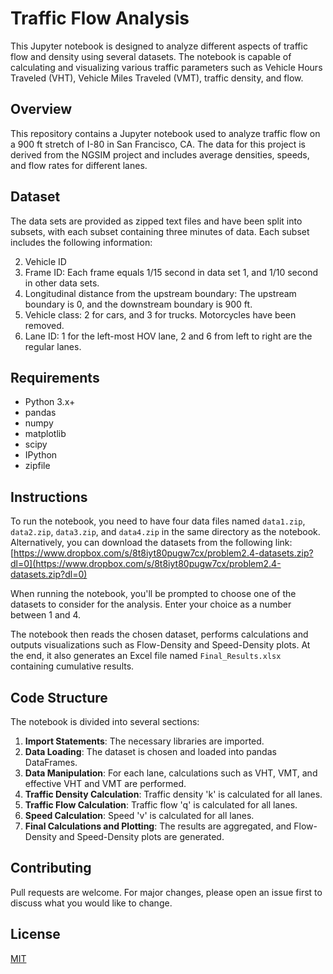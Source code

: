 # Traffic Flow Analysis

This Jupyter notebook is designed to analyze different aspects of traffic flow and density using several datasets. The notebook is capable of calculating and visualizing various traffic parameters such as Vehicle Hours Traveled (VHT), Vehicle Miles Traveled (VMT), traffic density, and flow.

## Overview

This repository contains a Jupyter notebook used to analyze traffic flow on a 900 ft stretch of I-80 in San Francisco, CA. The data for this project is derived from the NGSIM project and includes average densities, speeds, and flow rates for different lanes.

## Dataset

The data sets are provided as zipped text files and have been split into subsets, with each subset containing three minutes of data. Each subset includes the following information:

2. Vehicle ID
1. Frame ID: Each frame equals 1/15 second in data set 1, and 1/10 second in other data sets.
3. Longitudinal distance from the upstream boundary: The upstream boundary is 0, and the downstream boundary is 900 ft.
4. Vehicle class: 2 for cars, and 3 for trucks. Motorcycles have been removed.
5. Lane ID: 1 for the left-most HOV lane, 2 and 6 from left to right are the regular lanes.

## Requirements

- Python 3.x+
- pandas
- numpy
- matplotlib
- scipy
- IPython
- zipfile

## Instructions

To run the notebook, you need to have four data files named `data1.zip`, `data2.zip`, `data3.zip`, and `data4.zip` in the same directory as the notebook. Alternatively, you can download the datasets from the following link: [https://www.dropbox.com/s/8t8iyt80pugw7cx/problem2.4-datasets.zip?dl=0](https://www.dropbox.com/s/8t8iyt80pugw7cx/problem2.4-datasets.zip?dl=0)

When running the notebook, you'll be prompted to choose one of the datasets to consider for the analysis. Enter your choice as a number between 1 and 4.

The notebook then reads the chosen dataset, performs calculations and outputs visualizations such as Flow-Density and Speed-Density plots. At the end, it also generates an Excel file named `Final_Results.xlsx` containing cumulative results.

## Code Structure

The notebook is divided into several sections:

1. **Import Statements**: The necessary libraries are imported.
2. **Data Loading**: The dataset is chosen and loaded into pandas DataFrames.
3. **Data Manipulation**: For each lane, calculations such as VHT, VMT, and effective VHT and VMT are performed.
4. **Traffic Density Calculation**: Traffic density 'k' is calculated for all lanes.
5. **Traffic Flow Calculation**: Traffic flow 'q' is calculated for all lanes.
6. **Speed Calculation**: Speed 'v' is calculated for all lanes.
7. **Final Calculations and Plotting**: The results are aggregated, and Flow-Density and Speed-Density plots are generated.

## Contributing

Pull requests are welcome. For major changes, please open an issue first to discuss what you would like to change.

## License

[MIT](https://choosealicense.com/licenses/mit/)
